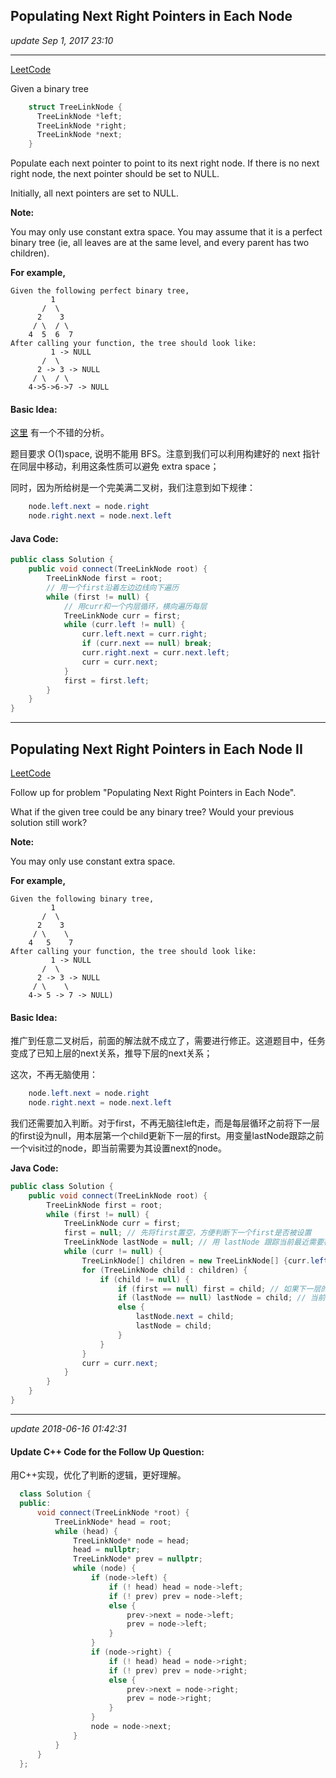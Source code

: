 ## Populating Next Right Pointers in Each Node
_update Sep 1, 2017  23:10_

---
[LeetCode](https://leetcode.com/problems/populating-next-right-pointers-in-each-node/description/)  

Given a binary tree
```c
    struct TreeLinkNode {
      TreeLinkNode *left;
      TreeLinkNode *right;
      TreeLinkNode *next;
    }
```
Populate each next pointer to point to its next right node. If there is no next right node, the next pointer should be set to NULL.

Initially, all next pointers are set to NULL.

**Note:**

You may only use constant extra space.
You may assume that it is a perfect binary tree (ie, all leaves are at the same level, and every parent has two children).

**For example,**

    Given the following perfect binary tree,
             1
           /  \
          2    3
         / \  / \
        4  5  6  7
    After calling your function, the tree should look like:
             1 -> NULL
           /  \
          2 -> 3 -> NULL
         / \  / \
        4->5->6->7 -> NULL

#### Basic Idea:
[这里](https://siddontang.gitbooks.io/leetcode-solution/content/tree/populating_next_right_pointers_in_each_node.html) 有一个不错的分析。

题目要求 O(1)space, 说明不能用 BFS。注意到我们可以利用构建好的 next 指针在同层中移动，利用这条性质可以避免 extra space；

同时，因为所给树是一个完美满二叉树，我们注意到如下规律：
```java
    node.left.next = node.right
    node.right.next = node.next.left
```

#### Java Code:
```java
public class Solution {
    public void connect(TreeLinkNode root) {
        TreeLinkNode first = root;
        // 用一个first沿着左边边线向下遍历
        while (first != null) {
            // 用curr和一个内层循环，横向遍历每层
            TreeLinkNode curr = first;
            while (curr.left != null) {
                curr.left.next = curr.right;
                if (curr.next == null) break;
                curr.right.next = curr.next.left;
                curr = curr.next;
            }
            first = first.left;
        }
    }
}
```

---
## Populating Next Right Pointers in Each Node II

[LeetCode](https://leetcode.com/problems/populating-next-right-pointers-in-each-node-ii/description/)

Follow up for problem "Populating Next Right Pointers in Each Node".

What if the given tree could be any binary tree? Would your previous solution still work?

**Note:**

You may only use constant extra space.

**For example,**

    Given the following binary tree,
             1
           /  \
          2    3
         / \    \
        4   5    7
    After calling your function, the tree should look like:
             1 -> NULL
           /  \
          2 -> 3 -> NULL
         / \    \
        4-> 5 -> 7 -> NULL)

#### Basic Idea:
推广到任意二叉树后，前面的解法就不成立了，需要进行修正。这道题目中，任务变成了已知上层的next关系，推导下层的next关系；

这次，不再无脑使用：
```java
    node.left.next = node.right
    node.right.next = node.next.left
```
我们还需要加入判断。对于first，不再无脑往left走，而是每层循环之前将下一层的first设为null，用本层第一个child更新下一层的first。用变量lastNode跟踪之前一个visit过的node，即当前需要为其设置next的node。

**Java Code:**  
```java
public class Solution {
    public void connect(TreeLinkNode root) {
        TreeLinkNode first = root;
        while (first != null) {
            TreeLinkNode curr = first;
            first = null; // 先将first置空，方便判断下一个first是否被设置
            TreeLinkNode lastNode = null; // 用 lastNode 跟踪当前最近需要被设置next的node
            while (curr != null) {
                TreeLinkNode[] children = new TreeLinkNode[] {curr.left, curr.right};
                for (TreeLinkNode child : children) {
                    if (child != null) {
                        if (first == null) first = child; // 如果下一层的first没设置，则当前child一定是第一个
                        if (lastNode == null) lastNode = child; // 当前child是本层第一个，设为lastNode等待设置其next
                        else {
                            lastNode.next = child;
                            lastNode = child;
                        }
                    }
                }
                curr = curr.next;
            }
        }
    }
}
```

---
_update 2018-06-16 01:42:31_

#### Update C++ Code for the Follow Up Question:
用C++实现，优化了判断的逻辑，更好理解。
```cpp
  class Solution {
  public:
      void connect(TreeLinkNode *root) {
          TreeLinkNode* head = root;
          while (head) {
              TreeLinkNode* node = head;
              head = nullptr;
              TreeLinkNode* prev = nullptr;
              while (node) {
                  if (node->left) {
                      if (! head) head = node->left;
                      if (! prev) prev = node->left;
                      else {
                          prev->next = node->left;
                          prev = node->left;
                      }
                  }
                  if (node->right) {
                      if (! head) head = node->right;
                      if (! prev) prev = node->right;
                      else {
                          prev->next = node->right;
                          prev = node->right;
                      }
                  }
                  node = node->next;
              }
          }
      }
  };
```
